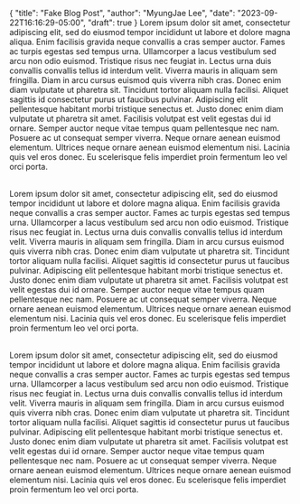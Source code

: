 {
   "title": "Fake Blog Post",
   "author": "MyungJae Lee",
   "date": "2023-09-22T16:16:29-05:00",
   "draft": true
}
Lorem ipsum dolor sit amet, consectetur adipiscing elit, sed do eiusmod tempor incididunt ut labore et dolore magna aliqua. Enim facilisis gravida neque convallis a cras semper auctor. Fames ac turpis egestas sed tempus urna. Ullamcorper a lacus vestibulum sed arcu non odio euismod. Tristique risus nec feugiat in. Lectus urna duis convallis convallis tellus id interdum velit. Viverra mauris in aliquam sem fringilla. Diam in arcu cursus euismod quis viverra nibh cras. Donec enim diam vulputate ut pharetra sit. Tincidunt tortor aliquam nulla facilisi. Aliquet sagittis id consectetur purus ut faucibus pulvinar. Adipiscing elit pellentesque habitant morbi tristique senectus et. Justo donec enim diam vulputate ut pharetra sit amet. Facilisis volutpat est velit egestas dui id ornare. Semper auctor neque vitae tempus quam pellentesque nec nam. Posuere ac ut consequat semper viverra. Neque ornare aenean euismod elementum. Ultrices neque ornare aenean euismod elementum nisi. Lacinia quis vel eros donec. Eu scelerisque felis imperdiet proin fermentum leo vel orci porta.  
&nbsp;

Lorem ipsum dolor sit amet, consectetur adipiscing elit, sed do eiusmod tempor incididunt ut labore et dolore magna aliqua. Enim facilisis gravida neque convallis a cras semper auctor. Fames ac turpis egestas sed tempus urna. Ullamcorper a lacus vestibulum sed arcu non odio euismod. Tristique risus nec feugiat in. Lectus urna duis convallis convallis tellus id interdum velit. Viverra mauris in aliquam sem fringilla. Diam in arcu cursus euismod quis viverra nibh cras. Donec enim diam vulputate ut pharetra sit. Tincidunt tortor aliquam nulla facilisi. Aliquet sagittis id consectetur purus ut faucibus pulvinar. Adipiscing elit pellentesque habitant morbi tristique senectus et. Justo donec enim diam vulputate ut pharetra sit amet. Facilisis volutpat est velit egestas dui id ornare. Semper auctor neque vitae tempus quam pellentesque nec nam. Posuere ac ut consequat semper viverra. Neque ornare aenean euismod elementum. Ultrices neque ornare aenean euismod elementum nisi. Lacinia quis vel eros donec. Eu scelerisque felis imperdiet proin fermentum leo vel orci porta.  
&nbsp;

Lorem ipsum dolor sit amet, consectetur adipiscing elit, sed do eiusmod tempor incididunt ut labore et dolore magna aliqua. Enim facilisis gravida neque convallis a cras semper auctor. Fames ac turpis egestas sed tempus urna. Ullamcorper a lacus vestibulum sed arcu non odio euismod. Tristique risus nec feugiat in. Lectus urna duis convallis convallis tellus id interdum velit. Viverra mauris in aliquam sem fringilla. Diam in arcu cursus euismod quis viverra nibh cras. Donec enim diam vulputate ut pharetra sit. Tincidunt tortor aliquam nulla facilisi. Aliquet sagittis id consectetur purus ut faucibus pulvinar. Adipiscing elit pellentesque habitant morbi tristique senectus et. Justo donec enim diam vulputate ut pharetra sit amet. Facilisis volutpat est velit egestas dui id ornare. Semper auctor neque vitae tempus quam pellentesque nec nam. Posuere ac ut consequat semper viverra. Neque ornare aenean euismod elementum. Ultrices neque ornare aenean euismod elementum nisi. Lacinia quis vel eros donec. Eu scelerisque felis imperdiet proin fermentum leo vel orci porta.
